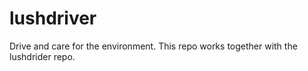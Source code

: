# lushdriver
Drive and care for the environment. This repo works together with the lushdrider repo.

